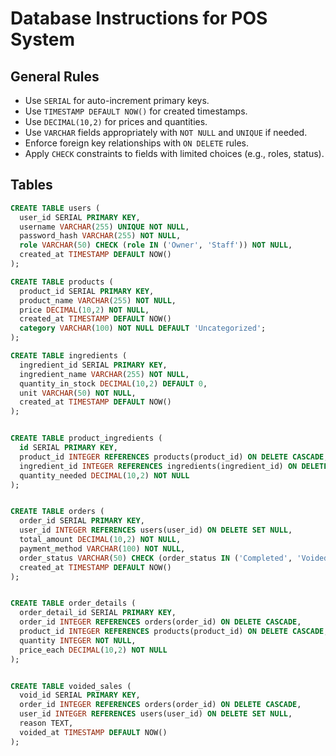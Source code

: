 # Database Instructions for POS System

## General Rules
- Use `SERIAL` for auto-increment primary keys.
- Use `TIMESTAMP DEFAULT NOW()` for created timestamps.
- Use `DECIMAL(10,2)` for prices and quantities.
- Use `VARCHAR` fields appropriately with `NOT NULL` and `UNIQUE` if needed.
- Enforce foreign key relationships with `ON DELETE` rules.
- Apply `CHECK` constraints to fields with limited choices (e.g., roles, status).

## Tables

```sql
CREATE TABLE users (
  user_id SERIAL PRIMARY KEY,
  username VARCHAR(255) UNIQUE NOT NULL,
  password_hash VARCHAR(255) NOT NULL,
  role VARCHAR(50) CHECK (role IN ('Owner', 'Staff')) NOT NULL,
  created_at TIMESTAMP DEFAULT NOW()
);

CREATE TABLE products (
  product_id SERIAL PRIMARY KEY,
  product_name VARCHAR(255) NOT NULL,
  price DECIMAL(10,2) NOT NULL,
  created_at TIMESTAMP DEFAULT NOW()
  category VARCHAR(100) NOT NULL DEFAULT 'Uncategorized';
);

CREATE TABLE ingredients (
  ingredient_id SERIAL PRIMARY KEY,
  ingredient_name VARCHAR(255) NOT NULL,
  quantity_in_stock DECIMAL(10,2) DEFAULT 0,
  unit VARCHAR(50) NOT NULL,
  created_at TIMESTAMP DEFAULT NOW()
);


CREATE TABLE product_ingredients (
  id SERIAL PRIMARY KEY,
  product_id INTEGER REFERENCES products(product_id) ON DELETE CASCADE,
  ingredient_id INTEGER REFERENCES ingredients(ingredient_id) ON DELETE CASCADE,
  quantity_needed DECIMAL(10,2) NOT NULL
);


CREATE TABLE orders (
  order_id SERIAL PRIMARY KEY,
  user_id INTEGER REFERENCES users(user_id) ON DELETE SET NULL,
  total_amount DECIMAL(10,2) NOT NULL,
  payment_method VARCHAR(100) NOT NULL,
  order_status VARCHAR(50) CHECK (order_status IN ('Completed', 'Voided')) NOT NULL DEFAULT 'Completed',
  created_at TIMESTAMP DEFAULT NOW()
);


CREATE TABLE order_details (
  order_detail_id SERIAL PRIMARY KEY,
  order_id INTEGER REFERENCES orders(order_id) ON DELETE CASCADE,
  product_id INTEGER REFERENCES products(product_id) ON DELETE CASCADE,
  quantity INTEGER NOT NULL,
  price_each DECIMAL(10,2) NOT NULL
);


CREATE TABLE voided_sales (
  void_id SERIAL PRIMARY KEY,
  order_id INTEGER REFERENCES orders(order_id) ON DELETE CASCADE,
  user_id INTEGER REFERENCES users(user_id) ON DELETE SET NULL,
  reason TEXT,
  voided_at TIMESTAMP DEFAULT NOW()
);
